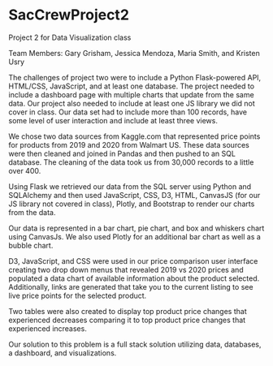 # SacCrewProject2

Project 2 for Data Visualization class

Team Members: Gary Grisham, Jessica Mendoza, Maria Smith, and Kristen Usry 

The challenges of project two were to include a Python Flask-powered API, HTML/CSS, JavaScript, and at least one database.  The project needed to include a dashboard page with multiple charts that update from the same data.  Our project also needed to include at least one JS library we did not cover in class.  Our data set had to include more than 100 records, have some level of user interaction and include at least three views.  

We chose two data sources from Kaggle.com that represented price points for products from 2019 and 2020 from Walmart US.  These data sources were then cleaned and joined in Pandas and then pushed to an SQL database. The cleaning of the data took us from 30,000 records to a little over 400.    

Using Flask we retrieved our data from the SQL server using Python and SQLAlchemy and then used JavaScript, CSS, D3, HTML, CanvasJS (for our JS library not covered in class), Plotly, and Bootstrap to render our charts from the data.

Our data is represented in a bar chart, pie chart, and box and whiskers chart using CanvasJs.  We also used Plotly for an additional bar chart as well as a bubble chart.  

D3, JavaScript, and CSS were used in our price comparison user interface creating two drop down menus that revealed 2019 vs 2020 prices and populated a data chart of available information about the product selected.   Additionally, links are generated that take you to the current listing to see live price points for the selected product.  

Two tables were also created to display top product price changes that experienced decreases comparing it to top product price changes that experienced increases.  

Our solution to this problem is a full stack solution utilizing data, databases, a dashboard, and visualizations.  
